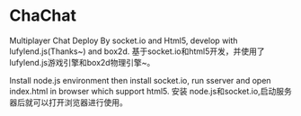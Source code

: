 # ChaChat
Multiplayer Chat 
Deploy By socket.io and Html5, develop with lufylend.js(Thanks~) and box2d.
基于socket.io和html5开发，并使用了lufylend.js游戏引擎和box2d物理引擎~。

Install node.js environment then install socket.io, run sserver and open index.html in browser which support html5.
安装 node.js和socket.io,启动服务器后就可以打开浏览器进行使用。
